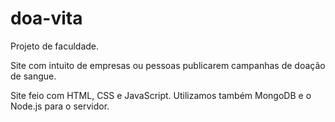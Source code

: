# doa-vita
Projeto de faculdade.

Site com intuito de empresas ou pessoas publicarem campanhas de doação de sangue.

Site feio com HTML, CSS e JavaScript. Utilizamos também MongoDB e o Node.js para o servidor.
